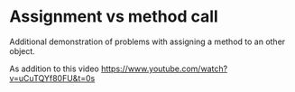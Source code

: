 # Assignment vs method call

Additional demonstration of problems with assigning a method to an other object.

As addition to this video https://www.youtube.com/watch?v=uCuTQYf80FU&t=0s